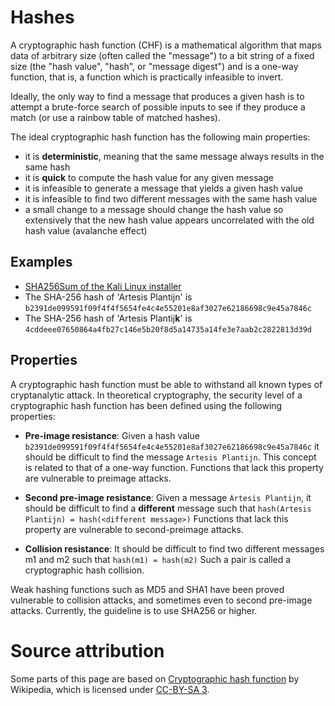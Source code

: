 # Hashes
A cryptographic hash function (CHF) is a mathematical algorithm that maps data of arbitrary size (often called the "message") to a bit string of a fixed size (the "hash value", "hash", or "message digest") and is a one-way function, that is, a function which is practically infeasible to invert.

Ideally, the only way to find a message that produces a given hash is to attempt a brute-force search of possible inputs to see if they produce a match (or use a rainbow table of matched hashes).

The ideal cryptographic hash function has the following main properties:

* it is **deterministic**, meaning that the same message always results in the same hash
* it is **quick** to compute the hash value for any given message
* it is infeasible to generate a message that yields a given hash value
* it is infeasible to find two different messages with the same hash value
* a small change to a message should change the hash value so extensively that the new hash value appears uncorrelated with the old hash value (avalanche effect)

## Examples
* [SHA256Sum of the Kali Linux installer](https://www.kali.org/downloads/)
* The SHA-256 hash of 'Artesis Plantijn' is `b2391de099591f09f4f4f5654fe4c4e55201e8af3027e62186698c9e45a7846c`
* The SHA-256 hash of 'Artesis Plantij**k**' is `4cddeee07650864a4fb27c146e5b20f8d5a14735a14fe3e7aab2c2822813d39d`

## Properties
A cryptographic hash function must be able to withstand all known types of cryptanalytic attack. In theoretical cryptography, the security level of a cryptographic hash function has been defined using the following properties:

* **Pre-image resistance**: 
Given a hash value `b2391de099591f09f4f4f5654fe4c4e55201e8af3027e62186698c9e45a7846c` it should be difficult to find the message `Artesis Plantijn`. This concept is related to that of a one-way function. Functions that lack this property are vulnerable to preimage attacks.
* **Second pre-image resistance**:
Given a message `Artesis Plantijn`, it should be difficult to find a **different** message such that `hash(Artesis Plantijn) = hash(<different message>)`
Functions that lack this property are vulnerable to second-preimage attacks.

* **Collision resistance**:
It should be difficult to find two different messages m1 and m2 such that `hash(m1) = hash(m2)`
Such a pair is called a cryptographic hash collision. 

Weak hashing functions such as MD5 and SHA1 have been proved vulnerable to collision attacks, and sometimes even to second pre-image attacks. Currently, the guideline is to use SHA256 or higher. 

# Source attribution
Some parts of this page are based on [Cryptographic hash function](https://en.wikipedia.org/wiki/Cryptographic_hash_function) by Wikipedia, which is licensed under [CC-BY-SA 3](https://en.wikipedia.org/wiki/Wikipedia:Text_of_Creative_Commons_Attribution-ShareAlike_3.0_Unported_License).